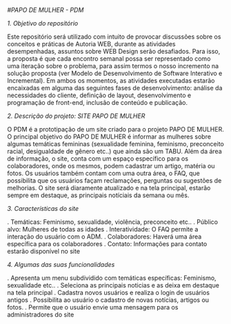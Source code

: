 
*#PAPO DE MULHER - PDM*

*1. Objetivo do repositório*

Este repositório será utilizado com intuito de provocar discussões sobre os conceitos e práticas de Autoria WEB, durante as atividades desempenhadas, assuntos sobre WEB Design serão desafiados. Para isso, a proposta é que cada encontro semanal possa ser representado como uma iteração sobre o problema, para assim termos o nosso incremento na solução proposta (ver Modelo de Desenvolvimento de Software Interativo e Incremental). Em ambos os momentos, as atividades executadas estarão encaixadas em alguma das seguintes fases de desenvolvimento: análise da necessidades do cliente, definição de layout, desenvolvimento e programação de front-end, inclusão de conteúdo e publicação.

*2. Descrição do projeto: SITE PAPO DE MULHER*

O PDM é a prototipação de um site criado para o projeto PAPO DE MULHER. O principal objetivo do PAPO DE MULHER é informar as mulheres sobre algumas temáticas femininas (sexualidade feminina, feminismo, preconceito racial, desigualdade de gênero etc..) que ainda são um TABU. Além da área de informação, o site, conta com um espaço específico para os colaboradores, onde os mesmos, podem cadastrar um artigo, matéria ou fotos. Os usuários também contam com uma outra área, o FAQ, que possibilita que os usuários façam reclamações, perguntas ou sugestões de melhorias. O site será diaramente atualizado e na tela principal, estarão sempre em destaque, as principais notíciais da semana ou mês. 

*3. Características do site*

. Temáticas: Feminismo, sexualidade, violência, preconceito etc.. 
. Público alvo: Mulheres de todas as idades 
. Interatividade: O FAQ permite a interação do usuário com o ADM.
. Colaboradores: Haverá uma área específica para os colaboradores
. Contato: Informações para contato estarão disponível no site 

*4. Algumas das suas funcionalidades*

. Apresenta um menu subdividido com temáticas específicas: Feminismo, sexualidade etc..
. Seleciona as principais noticias e as deixa em destaque na tela principal
. Cadastra novos usuários e realiza o login de usuários antigos 
. Possibilita ao usuário o cadastro de novas notícias, artigos ou fotos.
. Permite que o usuário envie uma mensagem para os administradores do site


